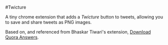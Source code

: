 #Twicture

A tiny chrome extension that adds a *Twicture* button to tweets, allowing you to save and share tweets as PNG images.

Based on, and referenced from Bhaskar Tiwari's extension, [Download Quora Answers](https://github.com/bhskt/download-quora-answers).